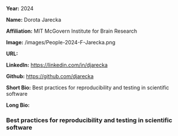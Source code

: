 **Year:** 2024

**Name:** Dorota Jarecka

**Affiliation:** MIT McGovern Institute for Brain Research

**Image:** /images/People-2024-F-Jarecka.png

**URL:**

**LinkedIn:** https://linkedin.com/in/djarecka

**Github:** https://github.com/djarecka

**Short Bio:** Best practices for reproducibility and testing in scientific software

**Long Bio:**

### Best practices for reproducibility and testing in scientific software
